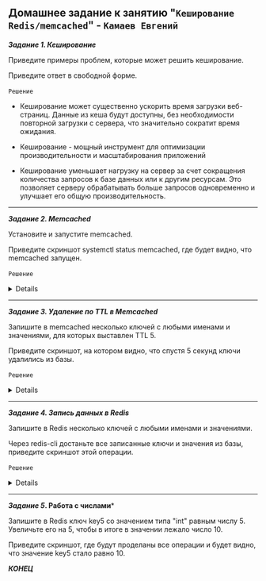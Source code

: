 ## Домашнее задание к занятию "`Кеширование Redis/memcached`" - `Камаев Евгений`

***Задание 1. Кеширование***

Приведите примеры проблем, которые может решить кеширование.

Приведите ответ в свободной форме.

`Решение`


* Кеширование может существенно ускорить время загрузки веб-страниц. Данные из кеша будут доступны, без необходимости повторной загрузки с сервера, что значительно сократит время ожидания.

* Кеширование - мощный инструмент для оптимизации производительности и масштабирования приложений

* Кеширование уменьшает нагрузку на сервер за счет сокращения количества запросов к базе данных или к другим ресурсам. Это позволяет серверу обрабатывать больше запросов одновременно и улучшает его общую производительность.


---

***Задание 2. Memcached***

Установите и запустите memcached.

Приведите скриншот systemctl status memcached, где будет видно, что memcached запущен.


`Решение`

<details>
   
![Screnshot](https://github.com/7Evgen7/Netology/blob/main/JPG/11_02_SYSDB/11_2_2_.jpg)
   
</details>

---

***Задание 3. Удаление по TTL в Memcached***

Запишите в memcached несколько ключей с любыми именами и значениями, для которых выставлен TTL 5.

Приведите скриншот, на котором видно, что спустя 5 секунд ключи удалились из базы.


`Решение`

<details>
   
![Screnshot](https://github.com/7Evgen7/Netology/blob/main/JPG/11_02_SYSDB/11_2_3.jpg)
   
</details>

---

***Задание 4. Запись данных в Redis***

Запишите в Redis несколько ключей с любыми именами и значениями.

Через redis-cli достаньте все записанные ключи и значения из базы, приведите скриншот этой операции.


`Решение`

<details>
   
![Screnshot](https://github.com/7Evgen7/Netology/blob/main/JPG/11_02_SYSDB/11_2_4.jpg)

![Screnshot](https://github.com/7Evgen7/Netology/blob/main/JPG/11_02_SYSDB/11_2_4_.jpg)

![Screnshot](https://github.com/7Evgen7/Netology/blob/main/JPG/11_02_SYSDB/11_2_4__.jpg)
   
</details>

---

***Задание 5*. Работа с числами***

Запишите в Redis ключ key5 со значением типа "int" равным числу 5. Увеличьте его на 5, чтобы в итоге в значении лежало число 10.

Приведите скриншот, где будут проделаны все операции и будет видно, что значение key5 стало равно 10.

***КОНЕЦ***
